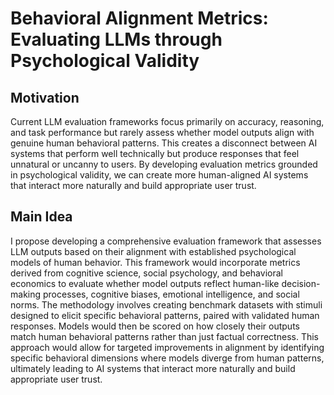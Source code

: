 # Behavioral Alignment Metrics: Evaluating LLMs through Psychological Validity

## Motivation
Current LLM evaluation frameworks focus primarily on accuracy, reasoning, and task performance but rarely assess whether model outputs align with genuine human behavioral patterns. This creates a disconnect between AI systems that perform well technically but produce responses that feel unnatural or uncanny to users. By developing evaluation metrics grounded in psychological validity, we can create more human-aligned AI systems that interact more naturally and build appropriate user trust.

## Main Idea
I propose developing a comprehensive evaluation framework that assesses LLM outputs based on their alignment with established psychological models of human behavior. This framework would incorporate metrics derived from cognitive science, social psychology, and behavioral economics to evaluate whether model outputs reflect human-like decision-making processes, cognitive biases, emotional intelligence, and social norms. The methodology involves creating benchmark datasets with stimuli designed to elicit specific behavioral patterns, paired with validated human responses. Models would then be scored on how closely their outputs match human behavioral patterns rather than just factual correctness. This approach would allow for targeted improvements in alignment by identifying specific behavioral dimensions where models diverge from human patterns, ultimately leading to AI systems that interact more naturally and build appropriate user trust.
